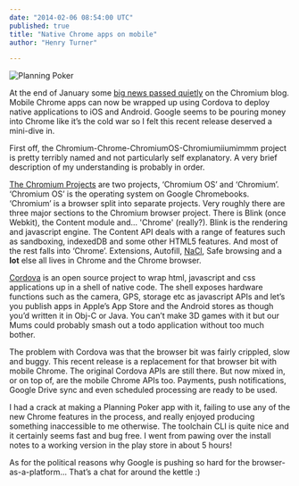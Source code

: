 ```yaml
---
date: "2014-02-06 08:54:00 UTC"
published: true
title: "Native Chrome apps on mobile"
author: "Henry Turner"

---
```


![Planning Poker](http://oi61.tinypic.com/2cs9yr9.jpg)

At the end of January some [big news passed quietly](http://blog.chromium.org/2014/01/run-chrome-apps-on-mobile-using-apache.html) on the Chromium blog. Mobile Chrome apps can now be wrapped up using Cordova to deploy native applications to iOS and Android. Google seems to be pouring money into Chrome like it’s the cold war so I felt this recent release deserved a mini-dive in.

First off, the Chromium-Chrome-ChromiumOS-Chromiumiiumimmm project is pretty terribly named and not particularly self explanatory. A very brief description of my understanding is probably in order.

[The Chromium Projects](http://www.chromium.org/) are two projects, ‘Chromium OS’ and ‘Chromium’. ‘Chromium OS’ is the operating system on Google Chromebooks. ‘Chromium’ is a browser split into separate projects. Very roughly there are three major sections to the Chromium browser project. There is Blink (once Webkit), the Content module and... 'Chrome' (really?). Blink is the rendering and javascript engine. The Content API deals with a range of features such as sandboxing, indexedDB and some other HTML5 features. And most of the rest falls into ‘Chrome’. Extensions, Autofill, [NaCl](https://developers.google.com/native-client/dev/), Safe browsing and a **lot** else all lives in Chrome and the Chrome browser.

[Cordova](http://cordova.apache.org/) is an open source project to wrap html, javascript and css applications up in a shell of native code. The shell exposes hardware functions such as the camera, GPS, storage etc as javascript APIs and let’s you publish apps in Apple’s App Store and the Android stores as though you’d written it in Obj-C or Java. You can’t make 3D games with it but our Mums could probably smash out a todo application without too much bother.

The problem with Cordova was that the browser bit was fairly crippled, slow and buggy. This recent release is a replacement for that browser bit with mobile Chrome. The original Cordova APIs are still there. But now mixed in, or on top of, are the mobile Chrome APIs too. Payments, push notifications, Google Drive sync and even scheduled processing are ready to be used.

I had a crack at making a Planning Poker app with it, failing to use any of the new Chrome features in the process, and really enjoyed producing something inaccessible to me otherwise. The toolchain CLI is quite nice and it certainly seems fast and bug free. I went from pawing over the install notes to a working version in the play store in about 5 hours!

As for the political reasons why Google is pushing so hard for the browser-as-a-platform… That’s a chat for around the kettle :)
